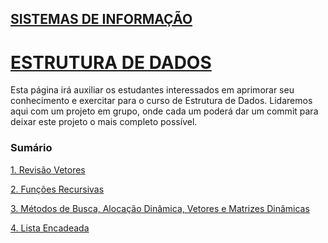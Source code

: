## [SISTEMAS DE INFORMAÇÃO](https://boechat.github.io/estudo-si)

# [ESTRUTURA DE DADOS](https://boechat.github.io/estudo-si/estudo-estrutura)



Esta página irá auxiliar os estudantes interessados em aprimorar seu conhecimento e exercitar para o curso de Estrutura de Dados. 
Lidaremos aqui com um projeto em grupo, onde cada um poderá dar um commit para deixar este projeto o mais completo possível.

### Sumário

[1. Revisão Vetores](https://boechat.github.io/estudo-si/estudo-estrutura-vetor)

[2. Funções Recursivas](https://boechat.github.io/estudo-si/estudo-estruturas-funcoes-recursivas)

[3. Métodos de Busca, Alocação Dinâmica, Vetores e Matrizes Dinâmicas](https://boechat.github.io/estudo-si/estudo-so-exercicio-01)

[4. Lista Encadeada](https://boechat.github.io/estudo-si/estudo-so-escalonamento)
